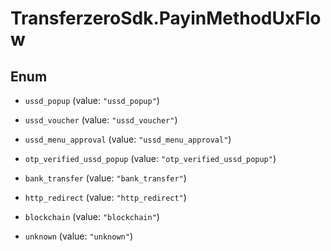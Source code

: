 # TransferzeroSdk.PayinMethodUxFlow

## Enum


* `ussd_popup` (value: `"ussd_popup"`)

* `ussd_voucher` (value: `"ussd_voucher"`)

* `ussd_menu_approval` (value: `"ussd_menu_approval"`)

* `otp_verified_ussd_popup` (value: `"otp_verified_ussd_popup"`)

* `bank_transfer` (value: `"bank_transfer"`)

* `http_redirect` (value: `"http_redirect"`)

* `blockchain` (value: `"blockchain"`)

* `unknown` (value: `"unknown"`)


